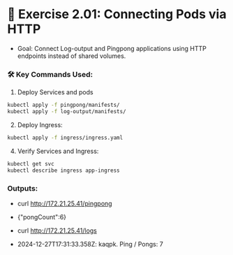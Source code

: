 # 📘 Exercise 2.01: Connecting Pods via HTTP

- Goal: Connect Log-output and Pingpong applications using HTTP endpoints instead of shared volumes.

### 🛠️ Key Commands Used:
1. Deploy Services and pods
```bash
kubectl apply -f pingpong/manifests/
kubectl apply -f log-output/manifests/
```
2. Deploy Ingress:
```bash
kubectl apply -f ingress/ingress.yaml
```
4. Verify Services and Ingress:
```bash
kubectl get svc
kubectl describe ingress app-ingress
```

### Outputs:
- curl http://172.21.25.41/pingpong
- {"pongCount":6}

- curl http://172.21.25.41/logs
- 2024-12-27T17:31:33.358Z: kaqpk. Ping / Pongs: 7